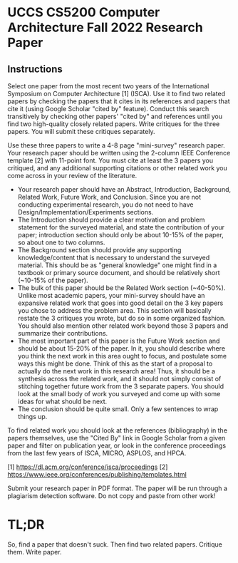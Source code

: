 # UCCS CS5200 Computer Architecture Fall 2022 Research Paper

## Instructions

Select one paper from the most recent two years of the International Symposium on Computer Architecture [1] (ISCA).
Use it to find two related papers by checking the papers that it cites in its references and papers that cite it (using Google Scholar "cited by" feature).
Conduct this search transitively by checking other papers' "cited by" and references until you find two high-quality closely related papers.
Write critiques for the three papers.
You will submit these critiques separately.

Use these three papers to write a 4-8 page "mini-survey" research paper.
Your research paper should be written using the 2-column IEEE Conference template [2] with 11-point font. 
You must cite at least the 3 papers you critiqued, and any additional supporting citations or other related work you come across in your review of the literature.

-    Your research paper should have an Abstract, Introduction, Background, Related Work, Future Work, and Conclusion.
     Since you are not conducting experimental research, you do not need to have Design/Implementation/Experiments sections.
-    The Introduction should provide a clear motivation and problem statement for the surveyed material, and state the contribution of your paper; introduction section should only be about 10-15% of the paper, so about one to two columns.
-    The Background section should provide any supporting knowledge/content that is necessary to understand the surveyed material.
     This should be as "general knowledge" one might find in a textbook or primary source document, and should be relatively short (~10-15% of the paper).
-    The bulk of this paper should be the Related Work section (~40-50%).
     Unlike most academic papers, your mini-survey should have an expansive related work that goes into good detail on the 3 key papers you chose to address the problem area.
     This section will basically restate the 3 critiques you wrote, but do so in some organized fashion.
     You should also mention other related work beyond those 3 papers and summarize their contributions.
-    The most important part of this paper is the Future Work section and should be about 15-20% of the paper.
     In it, you should describe where you think the next work in this area ought to focus, and postulate some ways this might be done.
     Think of this as the start of a proposal to actually do the next work in this research area!
     Thus, it should be a synthesis across the related work, and it should not simply consist of stitching together future work from the 3 separate papers.
     You should look at the small body of work you surveyed and come up with some ideas for what should be next.
-    The conclusion should be quite small. Only a few sentences to wrap things up.

To find related work you should look at the references (bibliography) in the papers themselves, use the "Cited By" link in Google Scholar from a given paper and filter on publication year, or look in the conference proceedings from the last few years of ISCA, MICRO, ASPLOS, and HPCA.

[1] https://dl.acm.org/conference/isca/proceedings
[2] https://www.ieee.org/conferences/publishing/templates.html

Submit your research paper in PDF format. The paper will be run through a plagiarism detection software. Do not copy and paste from other work!

# TL;DR

So, find a paper that doesn't suck.
Then find two related papers.
Critique them.
Write paper.

